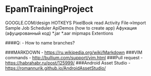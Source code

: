 # EpamTrainingProject

GOOGLE.COM/design
HOTKEYS
PixelBook read
Activity
File->Import Sample
Job Scheduler
ApiDemos (how to create app)
Афукация (афуцированный код)
*.jar
*.aar
mipmaps
Extentions

####Q: - How to name branches?

###MARKDOWN      - https://ru.wikipedia.org/wiki/Markdown
###VIM commands  - http://bullium.com/support/vim.html
###Pull request  - https://habrahabr.ru/post/125999/
###Android Asset Studio - https://romannurik.github.io/AndroidAssetStudio/
